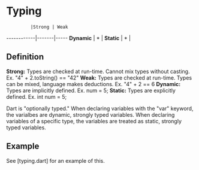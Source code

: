 # Typing #

             |Strong | Weak
 ------------|-------|-----
 **Dynamic** |   *   |
 **Static**  |   *   |
 
 ## Definition ##
 
**Strong:** Types are checked at run-time. Cannot mix types without casting. 
Ex. "4" + 2.toString() == "42"
**Weak:** Types are checked at run-time. Types can be mixed, language makes 
deductions. Ex. "4" + 2 == 6
**Dynamic:** Types are implicitly defined. Ex. num = 5;
**Static:** Types are explicitly defined. Ex. int num = 5;
 
Dart is "optionally typed." When declaring variables with the "var" keyword, 
the  varialbes are dynamic, strongly typed variables. When declaring variables
of a specific type, the variables are treated as static, strongly typed 
variables.
 
## Example ##

See [typing.dart] for an example of this.
